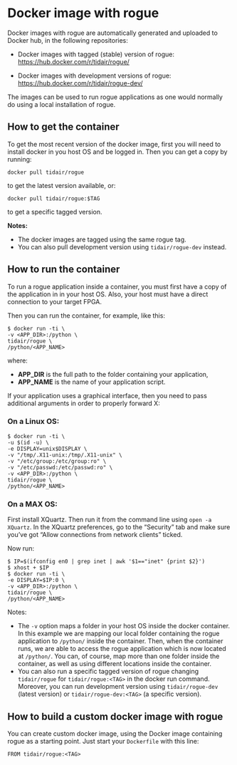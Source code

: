 # Docker image with rogue

Docker images with rogue are automatically generated and uploaded to Docker hub, in the following repositories:

- Docker images with tagged (stable) version of rogue:
https://hub.docker.com/r/tidair/rogue/

- Docker images with development versions of rogue:
https://hub.docker.com/r/tidair/rogue-dev/

The images can be used to run rogue applications as one would normally do using a local installation of rogue.

## How to get the container

To get the most recent version of the docker image, first you will need to install docker in you host OS and be logged in. Then you can get a copy by running:

```
docker pull tidair/rogue
```

to get the latest version available, or:

```
docker pull tidair/rogue:$TAG
```

to get a specific tagged version.

**Notes:**
- The docker images are tagged using the same rogue tag.
- You can also pull development version using `tidair/rogue-dev` instead.

## How to run the container

To run a rogue application inside a container, you must first have a copy of the application in in your host OS. Also, your host must have a direct connection to your target FPGA.

Then you can run the container, for example, like this:

```
$ docker run -ti \
-v <APP_DIR>:/python \
tidair/rogue \
/python/<APP_NAME>
```

where:
- **APP_DIR** is the full path to the folder containing your application,
- **APP_NAME** is the name of your application script.

If your application uses a graphical interface, then you need to pass additional arguments in order to properly forward X:

### On a Linux OS:

```
$ docker run -ti \
-u $(id -u) \
-e DISPLAY=unix$DISPLAY \
-v "/tmp/.X11-unix:/tmp/.X11-unix" \
-v "/etc/group:/etc/group:ro" \
-v "/etc/passwd:/etc/passwd:ro" \
-v <APP_DIR>:/python \
tidair/rogue \
/python/<APP_NAME>
```

### On a MAX OS:

First install XQuartz. Then run it from the command line using `open -a XQuartz`. In the XQuartz preferences, go to the “Security” tab and make sure you’ve got “Allow connections from network clients” ticked.

Now run:

```
$ IP=$(ifconfig en0 | grep inet | awk '$1=="inet" {print $2}')
$ xhost + $IP
$ docker run -ti \
-e DISPLAY=$IP:0 \
-v <APP_DIR>:/python \
tidair/rogue \
/python/<APP_NAME>
```

Notes:
- The `-v` option maps a folder in your host OS inside the docker container. In this example we are mapping our local folder containing the rogue application to `/python/` inside the container. Then, when the container runs, we are able to access the rogue application which is now located at `/python/`. You can, of course, map more than one folder inside the container, as well as using different locations inside the container.
- You can also run a specific tagged version of rogue changing `tidair/rogue` for `tidair/rogue:<TAG>` in the docker run command. Moreover, you can run development version using `tidair/rogue-dev` (latest version) or `tidair/rogue-dev:<TAG>` (a specific version).

## How to build a custom docker image with rogue

You can create custom docker image, using the Docker image containing rogue as a starting point. Just start your `Dockerfile` with this line:

```
FROM tidair/rogue:<TAG>
```
